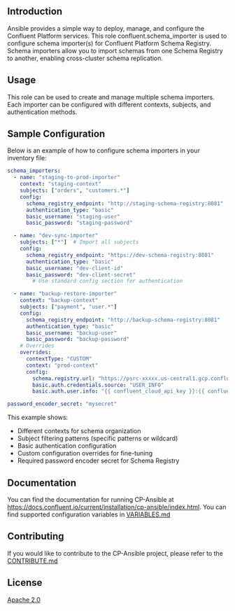 ## Introduction

Ansible provides a simple way to deploy, manage, and configure the Confluent Platform services.
This role confluent.schema_importer is used to configure schema importer(s) for Confluent Platform Schema Registry.
Schema importers allow you to import schemas from one Schema Registry to another, enabling cross-cluster schema replication.

## Usage

This role can be used to create and manage multiple schema importers. Each importer can be configured with different contexts, subjects, and authentication methods.

## Sample Configuration

Below is an example of how to configure schema importers in your inventory file:

```yaml
schema_importers:
  - name: "staging-to-prod-importer"
    context: "staging-context"
    subjects: ["orders", "customers.*"]
    config:
      schema_registry_endpoint: "http://staging-schema-registry:8081"
      authentication_type: "basic"
      basic_username: "staging-user"
      basic_password: "staging-password"

  - name: "dev-sync-importer"
    subjects: ["*"]  # Import all subjects
    config:
      schema_registry_endpoint: "https://dev-schema-registry:8081"
      authentication_type: "basic"
      basic_username: "dev-client-id"
      basic_password: "dev-client-secret"
        # Use standard config section for authentication

  - name: "backup-restore-importer"
    context: "backup-context"
    subjects: ["payment", "user.*"]
    config:
      schema_registry_endpoint: "http://backup-schema-registry:8081"
      authentication_type: "basic"
      basic_username: "backup-user"
      basic_password: "backup-password"
    # Overrides
    overrides:
      contextType: "CUSTOM"
      context: "prod-context"
      config:
        schema.registry.url: "https://psrc-xxxxx.us-central1.gcp.confluent.cloud"
        basic.auth.credentials.source: "USER_INFO"
        basic.auth.user.info: "{{ confluent_cloud_api_key }}:{{ confluent_cloud_api_secret }}"

password_encoder_secret: "mysecret"
```

This example shows:
- Different contexts for schema organization
- Subject filtering patterns (specific patterns or wildcard)
- Basic authentication configuration
- Custom configuration overrides for fine-tuning
- Required password encoder secret for Schema Registry

## Documentation

You can find the documentation for running CP-Ansible at https://docs.confluent.io/current/installation/cp-ansible/index.html.
You can find supported configuration variables in [VARIABLES.md](docs/VARIABLES.md)

## Contributing

If you would like to contribute to the CP-Ansible project, please refer to the [CONTRIBUTE.md](docs/CONTRIBUTING.md)

## License

[Apache 2.0](docs/LICENSE.md)
